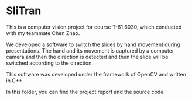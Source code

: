 SliTran
=======

This is a computer vision project for course T-61.6030, which conducted with my teammate Chen Zhao.

We developed a software to switch the slides by hand movement during presentations. The hand and its movement is captured by a computer camera and then the direction is detected and then the slide will be switched according to the direction. 

This software was developed under the framework of OpenCV and written in C++. 

In this folder, you can find the project report and the source code. 

